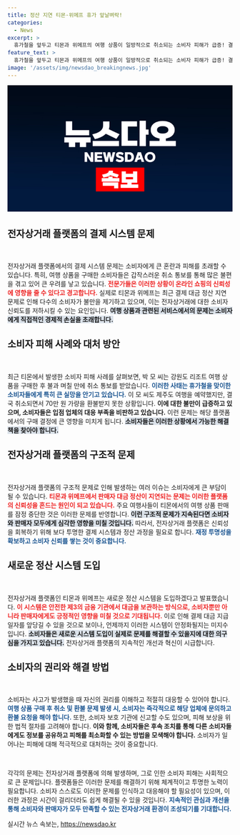 ```yaml
---
title: 정산 지연 티몬·위메프 휴가 앞날벼락!
categories:
  - News
excerpt: >
  휴가철을 앞두고 티몬과 위메프의 여행 상품이 일방적으로 취소되는 소비자 피해가 급증! 결제 대금 정산 지연으로 불안해진 고객들, 새로운 시스템 도입에도 언제 정상화될지 미지수. 클릭하여 자세한 소식을 확인하세요!
feature_text: >
  휴가철을 앞두고 티몬과 위메프의 여행 상품이 일방적으로 취소되는 소비자 피해가 급증! 결제 대금 정산 지연으로 불안해진 고객들, 새로운 시스템 도입에도 언제 정상화될지 미지수. 클릭하여 자세한 소식을 확인하세요!
image: '/assets/img/newsdao_breakingnews.jpg'
---
```


<p><img src="/assets/img/newsdao_breakingnews.jpg" alt="flaretime 속보" /></p>

<h2 data-ke-size="size26">전자상거래 플랫폼의 결제 시스템 문제</h2>

<p data-ke-size="size16">&nbsp;</p>

<p>전자상거래 플랫폼에서의 결제 시스템 문제는 소비자에게 큰 혼란과 피해를 초래할 수 있습니다. 특히, 여행 상품을 구매한 소비자들은 갑작스러운 취소 통보를 통해 많은 불편을 겪고 있어 큰 우려를 낳고 있습니다. <b><span style="color: #ee2323;">전문가들은 이러한 상황이 온라인 쇼핑의 신뢰성에 영향을 줄 수 있다고 경고합니다.</span></b> 실제로 티몬과 위메프는 최근 결제 대금 정산 지연 문제로 인해 다수의 소비자가 불만을 제기하고 있으며, 이는 전자상거래에 대한 소비자 신뢰도를 저하시킬 수 있는 요인입니다. <b><span style="background-color: #21538527;">여행 상품과 관련된 서비스에서의 문제는 소비자에게 직접적인 경제적 손실을 초래합니다.</span></b></p>

<h2 data-ke-size="size26">소비자 피해 사례와 대처 방안</h2>

<p data-ke-size="size16">&nbsp;</p>

<p>최근 티몬에서 발생한 소비자 피해 사례를 살펴보면, 박 모 씨는 강원도 리조트 여행 상품을 구매한 후 불과 며칠 만에 취소 통보를 받았습니다. <b><span style="color: #1a5490;">이러한 사태는 휴가철을 맞이한 소비자들에게 특히 큰 실망을 안기고 있습니다.</span></b> 이 모 씨도 제주도 여행을 예약했지만, 결국 취소되면서 70만 원 가량을 환불받지 못한 상황입니다. <b><span style="ee2323;">이에 대한 불만이 급증하고 있으며, 소비자들은 입점 업체의 대응 부족을 비판하고 있습니다.</span></b> 이런 문제는 해당 플랫폼에서의 구매 결정에 큰 영향을 미치게 됩니다. <b><span style="background-color: #21538527;">소비자들은 이러한 상황에서 가능한 해결책을 찾아야 합니다.</span></b></p>

<h2 data-ke-size="size26">전자상거래 플랫폼의 구조적 문제</h2>

<p data-ke-size="size16">&nbsp;</p>

<p>전자상거래 플랫폼의 구조적 문제로 인해 발생하는 여러 이슈는 소비자에게 큰 부담이 될 수 있습니다. <b><span style="color: #ee2323;">티몬과 위메프에서 판매자 대금 정산이 지연되는 문제는 이러한 플랫폼의 신뢰성을 흔드는 원인이 되고 있습니다.</span></b> 주요 여행사들이 티몬에서의 여행 상품 판매를 잠정 중단한 것은 이러한 문제를 반영합니다. <b><span style="background-color: #21538527;">이런 구조적 문제가 지속된다면 소비자와 판매자 모두에게 심각한 영향을 미칠 것입니다.</span></b> 따라서, 전자상거래 플랫폼은 신뢰성을 회복하기 위해 보다 투명한 결제 시스템과 정산 과정을 필요로 합니다. <b><span style="color: #1a5490;">재정 투명성을 확보하고 소비자 신뢰를 쌓는 것이 중요합니다.</span></b></p>

<h2 data-ke-size="size26">새로운 정산 시스템 도입</h2>

<p data-ke-size="size16">&nbsp;</p>

<p>전자상거래 플랫폼인 티몬과 위메프는 새로운 정산 시스템을 도입하겠다고 발표했습니다. <b><span style="color: #ee2323;">이 시스템은 안전한 제3의 금융 기관에서 대금을 보관하는 방식으로, 소비자뿐만 아니라 판매자에게도 긍정적인 영향을 미칠 것으로 기대됩니다.</span></b> 이로 인해 결제 대금 지급 일자를 앞당길 수 있을 것으로 보이나, 언제까지 이러한 시스템이 안정화될지는 미지수입니다. <b><span style="background-color: #21538527;">소비자들은 새로운 시스템 도입이 실제로 문제를 해결할 수 있을지에 대한 의구심을 가지고 있습니다.</span></b> 전자상거래 플랫폼의 지속적인 개선과 혁신이 시급합니다.</p>

<h2 data-ke-size="size26">소비자의 권리와 해결 방법</h2>

<p data-ke-size="size16">&nbsp;</p>

<p>소비자는 사고가 발생했을 때 자신의 권리를 이해하고 적절히 대응할 수 있어야 합니다. <b><span style="color: #1a5490;">여행 상품 구매 후 취소 및 환불 문제 발생 시, 소비자는 즉각적으로 해당 업체에 문의하고 환불 요청을 해야 합니다.</span></b> 또한, 소비자 보호 기관에 신고할 수도 있으며, 피해 보상을 위한 법적 절차를 고려해야 합니다. <b><span style="ee2323;">이와 함께, 소비자들은 후속 조치를 통해 다른 소비자들에게도 정보를 공유하고 피해를 최소화할 수 있는 방법을 모색해야 합니다.</span></b> 소비자가 일어나는 피해에 대해 적극적으로 대처하는 것이 중요합니다.</p>

<p data-ke-size="size16">&nbsp;</p>

<p>각각의 문제는 전자상거래 플랫폼에 의해 발생하며, 그로 인한 소비자 피해는 사회적으로 큰 문제입니다. 플랫폼들은 이러한 문제를 해결하기 위해 체계적이고 투명한 노력이 필요합니다. 소비자 스스로도 이러한 문제를 인식하고 대응해야 할 필요성이 있으며, 이러한 과정은 시간이 걸리더라도 쉽게 해결될 수 있을 것입니다. <b><span style="color: #1a5490;">지속적인 관심과 개선을 통해 소비자와 판매자가 모두 만족할 수 있는 전자상거래 환경이 조성되기를 기대합니다.</span></b></p>
실시간 뉴스 속보는, <a href="https://newsdao.kr" rel="dofollow">https://newsdao.kr</a>


